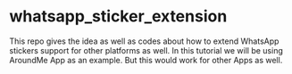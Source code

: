 # whatsapp_sticker_extension
This repo gives the idea as well as codes about how to extend WhatsApp stickers support for other platforms as well. In this tutorial we will be using AroundMe App as an example. But this would work for other Apps as well.
